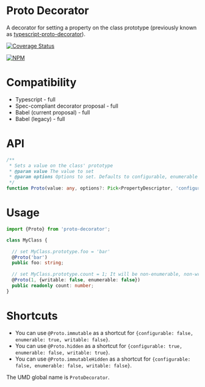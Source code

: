 # Proto Decorator

A decorator for setting a property on the class prototype
(previously known as [typescript-proto-decorator](https://www.npmjs.com/package/typescript-proto-decorator)).

[![Coverage Status](https://coveralls.io/repos/github/Alorel/typescript-proto-decorator/badge.svg?branch=3.0.4)](https://coveralls.io/github/Alorel/typescript-proto-decorator?branch=3.0.4)

[![NPM](https://nodei.co/npm/proto-decorator.png?downloads=true&downloadRank=true&stars=true)](https://www.npmjs.com/package/proto-decorator)

# Compatibility

- Typescript - full
- Spec-compliant decorator proposal - full
- Babel (current proposal) - full
- Babel (legacy) - full

# API

```typescript
/**
 * Sets a value on the class' prototype
 * @param value The value to set
 * @param options Options to set. Defaults to configurable, enumerable and writable.
 */
function Proto(value: any, options?: Pick<PropertyDescriptor, 'configurable' | 'enumerable' | 'writable'>): PropertyDecorator;
```

# Usage

```typescript
import {Proto} from 'proto-decorator';

class MyClass {
  
  // set MyClass.prototype.foo = 'bar'
  @Proto('bar')
  public foo: string;
  
  // set MyClass.prototype.count = 1; It will be non-enumerable, non-writable.
  @Proto(1, {writable: false, enumerable: false})
  public readonly count: number;
}
```

# Shortcuts

- You can use `@Proto.immutable` as a shortcut for `{configurable: false, enumerable: true, writable: false}`.
- You can use `@Proto.hidden` as a shortcut for `{configurable: true, enumerable: false, writable: true}`.
- You can use `@Proto.immutableHidden` as a shortcut for `{configurable: false, enumerable: false, writable: false}`.

The UMD global name is `ProtoDecorator`.
